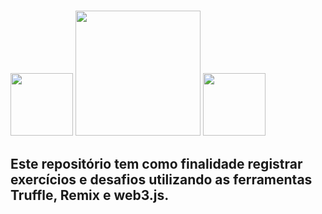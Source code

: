 # <div>
  <a href="https://trufflesuite.com/" target="_blank"><img width="100" src="https://trufflesuite.com/img/truffle-logo-light.svg" target="_blank"></a>
  <a href="https://trufflesuite.com/" target="_blank"><img width="200" src="https://remix-project.org/static/media/remix-logo.492b26c57aa2522a31e26f9f83e1c973.svg" target="_blank"></a>
  <a href="https://trufflesuite.com/" target="_blank"><img width="100" src="https://seeklogo.com/images/W/web3js-logo-62DEE79B50-seeklogo.com.png" target="_blank"></a>
  </div>

## Este repositório tem como finalidade registrar exercícios e desafios utilizando as ferramentas Truffle, Remix e web3.js.
